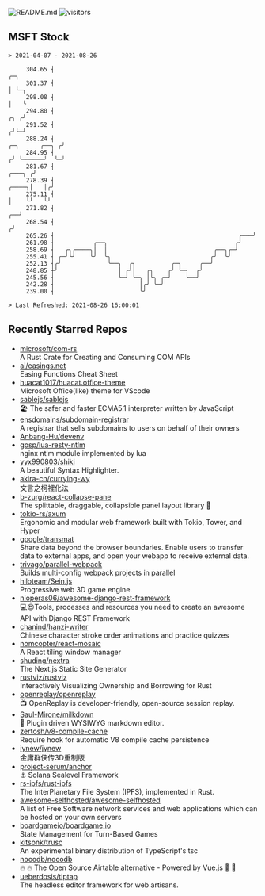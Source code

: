 ![README.md](https://github.com/Gerhut/Gerhut/workflows/README.md/badge.svg)
![visitors](https://visitors.vercel.app/Gerhut/Gerhut?token=8cf69d1f6813d272ef062726b6070c9be4ff72038cfe5a7ded7384a8da65d866)

## MSFT Stock

```
> 2021-04-07 - 2021-08-26

     304.65 ┤                                                                                              ╭─╮   
     301.37 ┤                                                                                              │ ╰─╮ 
     298.08 ┤                                                                                              │   ╰ 
     294.80 ┤                                                                                          ╭╮ ╭╯     
     291.52 ┤                                                                                         ╭╯╰─╯      
     288.24 ┤                                                                          ╭─╮      ╭──╮ ╭╯          
     284.95 ┤                                                                         ╭╯ ╰──────╯  ╰─╯           
     281.67 ┤                                                                  ╭───╮ ╭╯                          
     278.39 ┤                                                            ╭────╮│   │╭╯                           
     275.11 ┤                                                            │    ╰╯   ╰╯                            
     271.82 ┤                                                         ╭──╯                                       
     268.54 ┤                                                        ╭╯                                          
     265.26 ┤                                                    ╭───╯                                           
     261.98 ┤           ╭──╮                                    ╭╯                                               
     258.69 ┤   ╭╮╭────╮│  │                              ╭──╮╭─╯                                                
     255.41 ┤ ╭─╯╰╯    ╰╯  ╰╮                            ╭╯  ╰╯                                                  
     252.13 ┤╭╯             ╰──╮  ╭╮          ╭─╮     ╭──╯                                                       
     248.85 ┼╯                 │ ╭╯│   ╭╮    ╭╯ ╰─╮  ╭╯                                                          
     245.56 ┤                  ╰─╯ ╰─╮ │╰╮ ╭─╯    ╰──╯                                                           
     242.28 ┤                        │╭╯ ╰─╯                                                                     
     239.00 ┤                        ╰╯                                                                          

> Last Refreshed: 2021-08-26 16:00:01
```

## Recently Starred Repos

- [microsoft/com-rs](https://github.com/microsoft/com-rs)  
  A Rust Crate for Creating and Consuming COM APIs
- [ai/easings.net](https://github.com/ai/easings.net)  
  Easing Functions Cheat Sheet
- [huacat1017/huacat.office-theme](https://github.com/huacat1017/huacat.office-theme)  
  Microsoft Office(like) theme for VScode
- [sablejs/sablejs](https://github.com/sablejs/sablejs)  
  🏖️ The safer and faster ECMA5.1 interpreter written by JavaScript
- [ensdomains/subdomain-registrar](https://github.com/ensdomains/subdomain-registrar)  
  A registrar that sells subdomains to users on behalf of their owners
- [Anbang-Hu/devenv](https://github.com/Anbang-Hu/devenv)  
- [gosp/lua-resty-ntlm](https://github.com/gosp/lua-resty-ntlm)  
  nginx ntlm module implemented by lua
- [yyx990803/shiki](https://github.com/yyx990803/shiki)  
  A beautiful Syntax Highlighter.
- [akira-cn/currying-wy](https://github.com/akira-cn/currying-wy)  
  文言之柯裡化法
- [b-zurg/react-collapse-pane](https://github.com/b-zurg/react-collapse-pane)  
  The splittable, draggable, collapsible panel layout library 🎉
- [tokio-rs/axum](https://github.com/tokio-rs/axum)  
  Ergonomic and modular web framework built with Tokio, Tower, and Hyper
- [google/transmat](https://github.com/google/transmat)  
  Share data beyond the browser boundaries. Enable users to transfer data to external apps, and open your webapp to receive external data.
- [trivago/parallel-webpack](https://github.com/trivago/parallel-webpack)  
  Builds multi-config webpack projects in parallel
- [hiloteam/Sein.js](https://github.com/hiloteam/Sein.js)  
  Progressive web 3D game engine.
- [nioperas06/awesome-django-rest-framework](https://github.com/nioperas06/awesome-django-rest-framework)  
   💻😍Tools, processes and resources you need to create an awesome API with Django REST Framework
- [chanind/hanzi-writer](https://github.com/chanind/hanzi-writer)  
  Chinese character stroke order animations and practice quizzes
- [nomcopter/react-mosaic](https://github.com/nomcopter/react-mosaic)  
  A React tiling window manager
- [shuding/nextra](https://github.com/shuding/nextra)  
  The Next.js Static Site Generator
- [rustviz/rustviz](https://github.com/rustviz/rustviz)  
  Interactively Visualizing Ownership and Borrowing for Rust
- [openreplay/openreplay](https://github.com/openreplay/openreplay)  
  :tv: OpenReplay is developer-friendly, open-source session replay.
- [Saul-Mirone/milkdown](https://github.com/Saul-Mirone/milkdown)  
  🍼 Plugin driven WYSIWYG  markdown editor.
- [zertosh/v8-compile-cache](https://github.com/zertosh/v8-compile-cache)  
  Require hook for automatic V8 compile cache persistence
- [jynew/jynew](https://github.com/jynew/jynew)  
  金庸群侠传3D重制版
- [project-serum/anchor](https://github.com/project-serum/anchor)  
  ⚓ Solana Sealevel Framework
- [rs-ipfs/rust-ipfs](https://github.com/rs-ipfs/rust-ipfs)  
  The InterPlanetary File System (IPFS), implemented in Rust.
- [awesome-selfhosted/awesome-selfhosted](https://github.com/awesome-selfhosted/awesome-selfhosted)  
  A list of Free Software network services and web applications which can be hosted on your own servers
- [boardgameio/boardgame.io](https://github.com/boardgameio/boardgame.io)  
  State Management for Turn-Based Games
- [kitsonk/trusc](https://github.com/kitsonk/trusc)  
  An experimental binary distribution of TypeScript's tsc
- [nocodb/nocodb](https://github.com/nocodb/nocodb)  
  🔥 🔥  The Open Source Airtable alternative  - Powered by Vue.js 🚀 🚀  
- [ueberdosis/tiptap](https://github.com/ueberdosis/tiptap)  
  The headless editor framework for web artisans.
